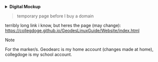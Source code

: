 <details>
  <summary><strong>Digital Mockup</strong></summary>
  
  ![Home Desktop](https://github.com/user-attachments/assets/cafc4bc3-a914-4bd4-a0e1-764a66146083)

  ![Home Phone](https://github.com/user-attachments/assets/0b49aba2-f3dd-464e-86fd-e1c63d96b07f)

  ![Sidebar](https://github.com/user-attachments/assets/de1c293a-faf7-47f0-98a3-2f4fa8ccdc78)
</details> 

> temporary page before I buy a domain

terribly long link i know, but heres the page (may change):<br>
https://collegdoge.github.io/GeodesLinuxGuide/Website/index.html

> [!NOTE]
> For the marker/s. Geodearc is my home account (changes made at home), collegdoge is my school account.
